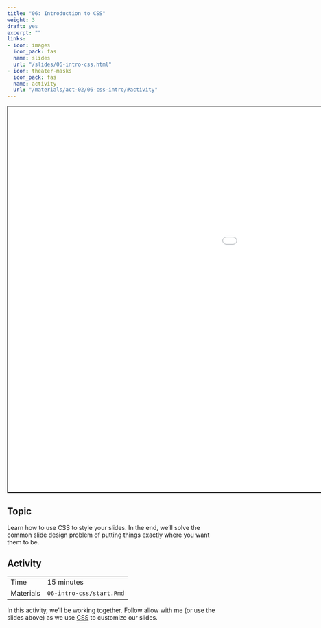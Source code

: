 ```yaml
---
title: "06: Introduction to CSS"
weight: 3
draft: yes
excerpt: ""
links:
- icon: images
  icon_pack: fas
  name: slides
  url: "/slides/06-intro-css.html"
- icon: theater-masks
  icon_pack: fas
  name: activity
  url: "/materials/act-02/06-css-intro/#activity"
---
```


<script src="{{< blogdown/postref >}}index_files/clipboard/clipboard.min.js"></script>
<link href="{{< blogdown/postref >}}index_files/xaringanExtra-clipboard/xaringanExtra-clipboard.css" rel="stylesheet" />
<script src="{{< blogdown/postref >}}index_files/xaringanExtra-clipboard/xaringanExtra-clipboard.js"></script>
<script>window.xaringanExtraClipboard(null, {"button":"Copy Code","success":"Copied!","error":"Press Ctrl+C to Copy"})</script>
<script src="{{< blogdown/postref >}}index_files/fitvids/fitvids.min.js"></script>
<div class="shareagain" style="min-width:300px;margin:1em auto;">
<iframe src="/slides/06-intro-css.html" width="1600" height="900" style="border:2px solid currentColor;" loading="lazy" allowfullscreen></iframe>
<script>fitvids('.shareagain', {players: 'iframe'});</script>
</div>

## Topic

Learn how to use CSS to style your slides.
In the end, we’ll solve the common slide design problem
of putting things exactly where you want them to be.

## Activity

<div class="activity-table">

|           |                          |
|:----------|:-------------------------|
| Time      | 15 minutes               |
| Materials | `06-intro-css/start.Rmd` |

</div>

In this activity, we’ll be working together.
Follow allow with me (or use the slides above) as we use [CSS](https://developer.mozilla.org/en-US/docs/Glossary/CSS) to customize our slides.

